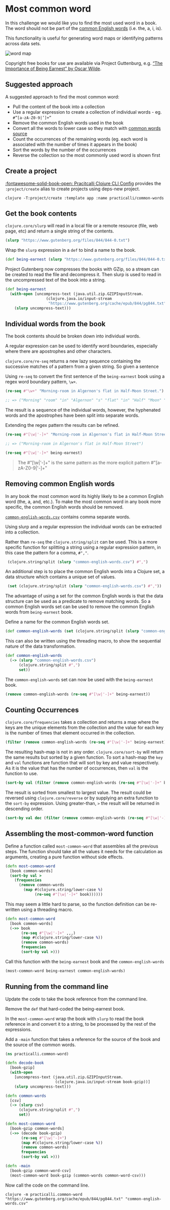 # Most common word

In this challenge we would like you to find the most used word in a book. The word should not be part of the [common English words](common-english-words.csv) (i.e. the, a, i, is).

This functionality is useful for generating word maps or identifying patterns across data sets.

![word map](/images/word-cloud-big-data.png)

Copyright free books for use are available via Project Guttenburg, e.g. [“The Importance of Being Earnest” by Oscar Wilde](http://www.gutenberg.org/cache/epub/844/pg844.txt).

## Suggested approach

A suggested approach to find the most common word:

* Pull the content of the book into a collection
* Use a regular expression to create a collection of individual words - eg. `#”[a-zA-Z0-9|’]+”`
* Remove the common English words used in the book
* Convert all the words to lower case so they match with [common words source](common-english-words.csv)
* Count the occurrences of the remaining words (eg. each word is associated with the number of times it appears in the book)
* Sort the words by the number of the occurrences
* Reverse the collection so the most commonly used word is shown first

## Create a project

[:fontawesome-solid-book-open: Pracitcalli Clojure CLI Config](/clojure/clojure-cli/practicalli-config/) provides the `:project/create` alias to create projects using deps-new project.

```shell
clojure -T:project/create :template app :name practicalli/common-words
```

## Get the book contents

`clojure.core/slurp` will read in a local file or a remote resource (file, web page, etc) and return a single string of the contents.

```clojure
(slurp "https://www.gutenberg.org/files/844/844-0.txt")
```

Wrap the `slurp` expression in a `def` to bind a name to the book.

```clojure
(def being-earnest (slurp "https://www.gutenberg.org/files/844/844-0.txt"))
```

Project Gutenberg now compresses the books with GZip, so a stream can be created to read the file and decompress it.  Then slurp is used to read in the uncompressed text of the book into a string.

```clojure
(def being-earnest
  (with-open [uncompress-text (java.util.zip.GZIPInputStream.
                  (clojure.java.io/input-stream
                   "https://www.gutenberg.org/cache/epub/844/pg844.txt"))]
    (slurp uncompress-text)))
 ```

## Individual words from the book

The book contents should be broken down into individual words.

A regular expression can be used to identify word boundaries, especially where there are apostrophes and other characters.

`clojure.core/re-seq` returns a new lazy sequence containing the successive matches of a pattern from a given string.  So given a sentence

Using `re-seq` to convert the first sentence of the `being-earnest` book using a regex word boundary pattern, `\w+`.

```clojure
(re-seq #"\w+" "Morning-room in Algernon's flat in Half-Moon Street.")

;; => ("Morning" "room" "in" "Algernon" "s" "flat" "in" "Half" "Moon" "Street")
```

The result is a sequence of the individual words, however, the hyphenated words and the apostrophes have been split into separate words.

Extending the regex pattern the results can be refined.

```clojure
(re-seq #"[\w|'-]+" "Morning-room in Algernon's flat in Half-Moon Street.")

;; => ("Morning-room in Algernon's flat in Half-Moon Street")
```

```clojure
(re-seq #"[\w|'-]+" being-earnest)
```

> The #"[\w|'-]+" is the same pattern as the more explicit pattern #"[a-zA-Z0-9|'-]+"

## Removing common English words

In any book the most common word its highly likely to be a common English word (the, a, and, etc.).  To make the most common word in any book more specific, the common English words should be removed.

[`common-english-words.csv`](common-english-words.csv) contains comma separate words.

Using slurp and a regular expression the individual words can be extracted into a collection.

Rather than `re-seq` the `clojure.string/split` can be used.  This is a more specific function for splitting a string using a regular expression pattern, in this case the pattern for a comma, `#","`.

```clojure
 (clojure.string/split (slurp "common-english-words.csv") #",")
```

An additional step is to place the common English words into a Clojure set, a data structure which contains a unique set of values.

```clojure
 (set (clojure.string/split (slurp "common-english-words.csv") #","))
```

The advantage of using a set for the common English words is that the data structure can be used as a predicate to remove matching words.  So a common English words set can be used to remove the common English words from `being-earnest` book.

Define a name for the common English words set.

```clojure
(def common-english-words (set (clojure.string/split (slurp "common-english-words.csv") #",")))
```

This can also be written using the threading macro, to show the sequential nature of the data transformation.

```clojure
(def common-english-words
  (-> (slurp "common-english-words.csv")
      (clojure.string/split #",")
      set))
```

The `common-english-words` set can now be used with the `being-earnest` book.

```clojure
(remove common-english-words (re-seq #"[\w|'-]+" being-earnest))
```

## Counting Occurrences

`clojure.core/frequencies` takes a collection and returns a map where the keys are the unique elements from the collection and the value for each key is the number of times that element occurred in the collection.

```clojure
(filter (remove common-english-words (re-seq #"[\w|'-]+" being-earnest)))
```

The resulting hash-map is not in any order.  `clojure.core/sort-by` will return the same results but sorted by a given function.  To sort a hash-map the `key` and `val` functions are function that will sort by key and value respectively.  As it is the value that has the number of occurrences, then `val` is the function to use.

```clojure
(sort-by val (filter (remove common-english-words (re-seq #"[\w|'-]+" being-earnest))))
```

The result is sorted from smallest to largest value.  The result could be reversed using `clojure.core/reverse` or by supplying an extra function to the `sort-by` expression.  Using greater-than, `>` the result will be returned in descending order.

```clojure
(sort-by val dec (filter (remove common-english-words (re-seq #"[\w|'-]+" being-earnest))))
```

## Assembling the most-common-word function

Define a function called `most-common-word` that assembles all the previous steps.  The function should take all the values it needs for the calculation as arguments, creating a pure function without side effects.

```clojure
(defn most-common-word
  [book common-words]
  (sort-by val >
    (frequencies
      (remove common-words
        (map #(clojure.string/lower-case %)
             (re-seq #"[\w|'-]+" book))))))
```

This may seem a little hard to parse, so the function definition can be re-written using a threading macro.

```clojure
(defn most-common-word
  [book common-words]
  (->> book
       (re-seq #"[\w|'-]+" ,,,)
       (map #(clojure.string/lower-case %))
       (remove common-words)
       frequencies
       (sort-by val >)))
```

Call this function with the `being-earnest` book and the `common-english-words`

```clojure
(most-common-word being-earnest common-english-words)
```

## Running from the command line

Update the code to take the book reference from the command line.

Remove the `def` that hard-coded the being-earnest book.

In the `most-common-word` wrap the book with `slurp` to read the book reference in and convert it to a string, to be processed by the rest of the expressions.

Add a `-main` function that takes a reference for the source of the book and the source of the common words.

```clojure
(ns practicalli.common-word)

(defn decode-book
  [book-gzip]
  (with-open
    [uncompress-text (java.util.zip.GZIPInputStream.
                      (clojure.java.io/input-stream book-gzip))]
    (slurp uncompress-text)))

(defn common-words
  [csv]
  (-> (slurp csv)
      (clojure.string/split #",")
      set))

(defn most-common-word
  [book-gzip common-words]
  (->> (decode book-gzip)
       (re-seq #"[\w|'-]+")
       (map #(clojure.string/lower-case %))
       (remove common-words)
       frequencies
       (sort-by val >)))

(defn -main
  [book-gzip common-word-csv]
  (most-common-word book-gzip (common-words common-word-csv)))
```

Now call the code on the command line.

```shell
clojure -m practicalli.common-word "https://www.gutenberg.org/cache/epub/844/pg844.txt" "common-english-words.csv"
```
